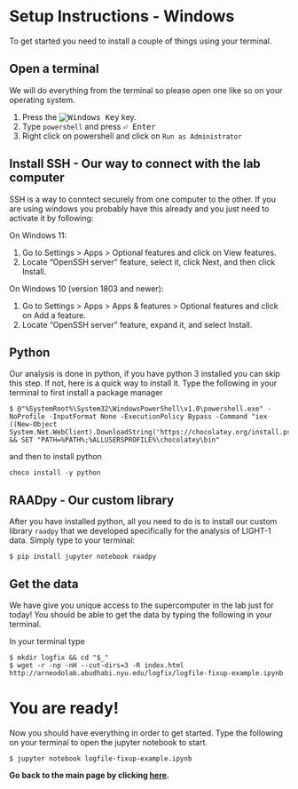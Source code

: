 # Setup Instructions - Windows

To get started you need to install a couple of things using your terminal.

## Open a terminal

We will do everything from the terminal so please open one like so on your operating system.

1. Press the <kbd>![Windows Key](http://i.stack.imgur.com/Rfuw7.png)</kbd> key.
2. Type ``powershell`` and press <kbd>⏎ Enter</kbd>
3. Right click on powershell and click on ``Run as Administrator``

## Install SSH - Our way to connect with the lab computer

SSH is a way to conntect securely from one computer to the other. If you are using windows you probably have this already and you just need to activate it by following:

On Windows 11:
1. Go to Settings > Apps > Optional features and click on View features.
2. Locate “OpenSSH server” feature, select it, click Next, and then click Install.

On Windows 10 (version 1803 and newer):
1. Go to Settings > Apps > Apps & features > Optional features and click on Add a feature.
2. Locate “OpenSSH server” feature, expand it, and select Install.


## Python

Our analysis is done in python, if you have python 3 installed you can skip this step. If not, here is a quick way to install it. Type the following in your terminal to first install a package manager

```shell
$ @"%SystemRoot%\System32\WindowsPowerShell\v1.0\powershell.exe" -NoProfile -InputFormat None -ExecutionPolicy Bypass -Command "iex ((New-Object System.Net.WebClient).DownloadString('https://chocolatey.org/install.ps1'))" && SET "PATH=%PATH%;%ALLUSERSPROFILE%\chocolatey\bin"
```

and then to install python

```shell
choco install -y python
```

## RAADpy - Our custom library

After you have installed python, all you need to do is to install our custom library ``raadpy`` that we developed specifically for the analysis of LIGHT-1 data. Simply type to your terminal:

```shell
$ pip install jupyter notebook raadpy
```

## Get the data

We have give you unique access to the supercomputer in the lab just for today! You should be able to get the data by typing the following in your terminal.

In your terminal type

```shell
$ mkdir logfix && cd "$_"
$ wget -r -np -nH --cut-dirs=3 -R index.html http://arneodolab.abudhabi.nyu.edu/logfix/logfile-fixup-example.ipynb
```

# You are ready!

Now you should have everything in order to get started. Type the following on your terminal to open the jupyter notebook to start.

```shell
$ jupyter notebook logfile-fixup-example.ipynb
```

**Go back to the main page by clicking [here](./README.md).**